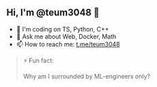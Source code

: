 ## Hi, I'm @teum3048 👋


- 🤯 I'm coding on TS, Python, C++
- 💬 Ask me about Web, Docker, Math
- 📫 How to reach me: [t.me/teum3048](https://t.me/teum3048)

> ⚡ Fun fact:
>
> Why am I surrounded by ML-engineers only?

<!--
**TeUm3048/teum3048** is a ✨ _special_ ✨ repository because its `README.md` (this file) appears on your GitHub profile.

Here are some ideas to get you started:

- 🔭 I’m currently working on ...
- 🌱 I’m currently learning ...
- 👯 I’m looking to collaborate on ...
- 🤔 I’m looking for help with ...
- 💬 Ask me about ...
- 📫 How to reach me: ...
- 😄 Pronouns: ...
- ⚡ Fun fact: ...
-->
